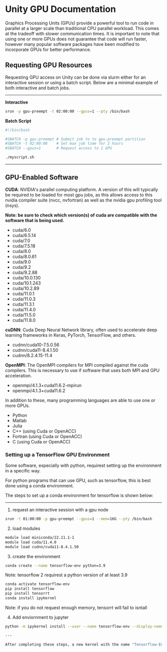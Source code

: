 # Unity GPU Documentation

Graphics Processing Units (GPUs) provide a powerful tool to run code in
parallel at a larger scale than traditional CPU parallel workload. This comes
at the tradeoff with slower communication times. It is important to note that
using one or more GPUs does not guarantee that code will run faster, however
many popular software packages have been modified to incorporate GPUs for
better performance.

## Requesting GPU Resources

Requesting GPU access on Unity can be done via slurm either for an interactive session or using a batch script.
Below are a minimal example of both interactive and batch jobs.

---

**Interactive**
```bash
srun -p gpu-preempt -t 02:00:00 --gpus=1 --pty /bin/bash
```


 **Batch Script**
```bash
#!/bin/bash

#SBATCH -p gpu-preempt # Submit job to to gpu-preempt partition
#SBATCH -t 02:00:00    # Set max job time for 2 hours
#SBATCH --gpus=1       # Request access to 1 GPU

./myscript.sh
```
---


## GPU-Enabled Software

**CUDA**: NVIDIA's parallel computing platform. A version of this will typically be required to be loaded for most gpu jobs, as this allows access to this nvidia compiler suite (nvcc, nvfortran) as well as the nvidia gpu profiling tool (nsys). 

**Note: be sure to check which version(s) of cuda are compatible with the software that is being used.**

- cuda/6.0
- cuda/6.5.14
- cuda/7.0
- cuda/7.5.18
- cuda/8.0
- cuda/8.0.61
- cuda/9.0
- cuda/9.2
- cuda/9.2.88
- cuda/10.0.130
- cuda/10.1.243
- cuda/10.2.89
- cuda/11.0.1
- cuda/11.0.3
- cuda/11.3.1
- cuda/11.4.0
- cuda/11.5.0
- cuda/11.8.0

**cuDNN**: Cuda Deep Neural Network library, often used to accelerate deep learning frameworks in Keras, PyTorch, TensorFlow, and others.

- cudnn/cuda10-7.5.0.56
- cudnn/cuda11-8.4.1.50
- cudnn/8.2.4.15-11.4

**OpenMPI**: The OpenMPI compilers for MPI compiled against the cuda compilers. This is necessary to use if software that uses both MPI and GPU acceleration.

- openmpi/4.1.3+cuda11.6.2-mpirun
- openmpi/4.1.3+cuda11.6.2

In addition to these, many programming languages are able to use one or more GPUs.

- Python
- Matlab
- Julia
- C++ (using Cuda or OpenACC)
- Fortran (using Cuda or OpenACC)
- C (using Cuda or OpenACC)



### Setting up a TensorFlow GPU Environment

Some software, especially with python, requirest setting up the environment in a specific way.

For python programs that can use GPU, such as tensorflow, this is best done using a conda environment.

The steps to set up a conda environment for tensorflow is shown below:

---

1. request an interactive session with a gpu node

```bash
srun -t 01:00:00 -p gpu-preempt --gpus=1 --mem=16G --pty /bin/bash
```

2. load modules

```bash
module load miniconda/22.11.1-1
module load cuda/11.4.0
module load cudnn/cuda11-8.4.1.50
```

3. create the environment

```bash
conda create --name tensorflow-env python=3.9 
```

Note: tensorflow 2 requirest a python version of at least 3.9

```bash
conda activate tensorflow-env
pip install tensorflow
pip install tensorrt
conda install ipykernel
```

Note: if you do not request enough memory, tensorrt will fail to isntall

4. Add enviornment to jupyter 
```bash
python -m ipykernel install --user --name tensorflow-env --display-name="Tensorflow-Env"

---

After completing these steps, a new kernel with the name "Tensorflow-Env" will be shown with new Open OnDemand sessions

